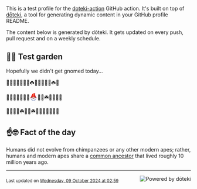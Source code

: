 This is a test profile for the [doteki-action](https://github.com/welpo/doteki-action) GitHub action. It's built on top of [dōteki](https://doteki.org), a tool for generating dynamic content in your GitHub profile README.

The content below is generated by dōteki. It gets updated on every push, pull request and on a weekly schedule.

## 👨‍🌾 Test garden

Hopefully we didn't get gnomed today…

<!-- garden start -->
🐝🌳🌻🍀🥀🌲🌺☘️🌿🐛🐛🐸🌹☘️🌸
<!-- garden end --><!-- garden start -->
🌷🐇🐸🐇🌱🦋🍄<sub><img src="https://raw.githubusercontent.com/welpo/doteki-action/main/assets/gnomed.png" width="21" alt="Consider yourself gnomed"></sub>🍄🌹☘️🐝🌿🌻🦋
<!-- garden end --><!-- garden start -->
🌻🌹🌻🐸☘️🌿🌸☘️🌷🌳🥀🌿🌿🌸🍀
<!-- garden end -->

## ☝️🤓 Fact of the day

<!-- did_you_know start -->
Humans did not evolve from chimpanzees or any other modern apes; rather, humans and modern apes share a [common ancestor](https://en.wikipedia.org/wiki/Chimpanzee%E2%80%93human_last_common_ancestor) that lived roughly 10 million years ago.
<!-- did_you_know end -->

---

<a href="https://doteki.org"><img src="https://img.shields.io/badge/powered_by-d%C5%8Dteki-0?style=flat-square&labelColor=202b2d&color=5E936C" align="right" alt="Powered by dōteki"></a> <div style="text-align: left;"><sub>
<!-- last_updated start -->Last updated on <a href="https://github.com/welpo/doteki-action/actions/workflows/ci.yaml">Wednesday, 09 October 2024 at 02:59<!-- last_updated end --></sub></div>
